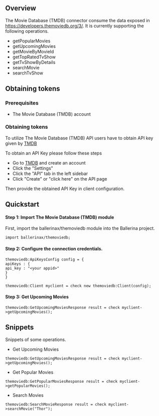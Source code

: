 ## Overview

The Movie Database (TMDB) connector consume the data exposed in https://developers.themoviedb.org/3/. It is currently supporting the following operations.

- getPopularMovies
- getUpcomingMovies
- getMovieByMovieId
- getTopRatedTvShow
- getTvShowByDetails
- searchMovie
- searchTvShow

## Obtaining tokens

### Prerequisites

- The Movie Database (TMDB) account

### Obtaining tokens

To utilize The Movie Database (TMDB) API users have to obtain API key given by [TMDB](https://www.themoviedb.org/)

To obtain an API Key please follow these steps
* Go to [TMDB](https://www.themoviedb.org/) and create an account
* Click the "Settings"
* Click the "API" tab in the left sidebar
* Click "Create" or "click here" on the API page

Then provide the obtained API Key in client configuration.

## Quickstart

#### Step 1: Import The Movie Database (TMDB) module
First, import the ballerinax/themoviedb module into the Ballerina project.

```ballerina
import ballerinax/themoviedb;
```
#### Step 2: Configure the connection credentials.
```ballerina
themoviedb:ApiKeysConfig config = {
apiKeys : {
api_key : "<your appid>"
}
}

themoviedb:Client myclient = check new themoviedb:Client(config);
```
#### Step 3: Get Upcoming Movies

```ballerina
themoviedb:GetUpcomingMoviesResponse result = check myclient->getUpcomingMovies();
```

## Snippets
Snippets of some operations.

- Get Upcoming Movies
``` ballerina
themoviedb:GetUpcomingMoviesResponse result = check myclient->getUpcomingMovies();
```
- Get Popular Movies
``` ballerina
themoviedb:GetPopularMoviesResponse result = check myclient->getPopularMovies();
```
- Search Movies
``` ballerina
themoviedb:SearchMovieResponse result = check myclient->searchMovie("Thor");
```